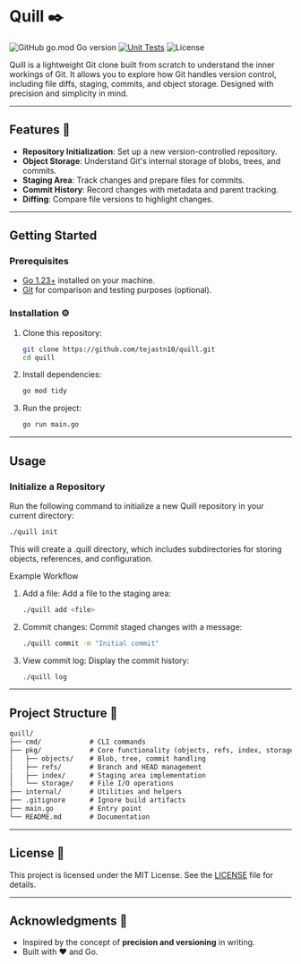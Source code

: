 # Quill ✒️

![GitHub go.mod Go version](https://img.shields.io/github/go-mod/go-version/tejastn10/quill?logo=go)
[![Unit Tests](https://github.com/tejastn10/quill/actions/workflows/unit-test.yml/badge.svg?logo=github)](https://github.com/tejastn10/quill/actions/workflows/unit-test.yml)
![License](https://img.shields.io/badge/License-MIT-yellow?logo=open-source-initiative&logoColor=white)

Quill is a lightweight Git clone built from scratch to understand the inner workings of Git. It allows you to explore how Git handles version control, including file diffs, staging, commits, and object storage. Designed with precision and simplicity in mind.

---

## Features 🌟

- **Repository Initialization**: Set up a new version-controlled repository.
- **Object Storage**: Understand Git's internal storage of blobs, trees, and commits.
- **Staging Area**: Track changes and prepare files for commits.
- **Commit History**: Record changes with metadata and parent tracking.
- **Diffing**: Compare file versions to highlight changes.

---

## Getting Started

### Prerequisites

- [Go 1.23+](https://go.dev/doc/install) installed on your machine.
- [Git](https://git-scm.com/) for comparison and testing purposes (optional).

### Installation ⚙️

1. Clone this repository:

    ```bash
    git clone https://github.com/tejastn10/quill.git
    cd quill
    ```

2. Install dependencies:

    ```bash
    go mod tidy
    ```

3. Run the project:

    ```bash
    go run main.go
    ```

---

## Usage

### Initialize a Repository

Run the following command to initialize a new Quill repository in your current directory:

```bash
./quill init
```

This will create a .quill directory, which includes subdirectories for storing objects, references, and configuration.

Example Workflow

1. Add a file:
   Add a file to the staging area:

   ```bash
   ./quill add <file>
   ```

2. Commit changes:
   Commit staged changes with a message:

   ```bash
   ./quill commit -m "Initial commit"
   ```

3. View commit log:
   Display the commit history:

   ```bash
   ./quill log
   ```

---

## Project Structure 📂

```md
quill/
├── cmd/            # CLI commands
├── pkg/            # Core functionality (objects, refs, index, storage)
│   ├── objects/    # Blob, tree, commit handling
│   ├── refs/       # Branch and HEAD management
│   ├── index/      # Staging area implementation
│   └── storage/    # File I/O operations
├── internal/       # Utilities and helpers
├── .gitignore      # Ignore build artifacts
├── main.go         # Entry point
└── README.md       # Documentation
```

---

## License 📜

This project is licensed under the MIT License. See the [LICENSE](LICENSE) file for details.

---

## Acknowledgments 🙌

- Inspired by the concept of **precision and versioning** in writing.
- Built with ❤️ and Go.
